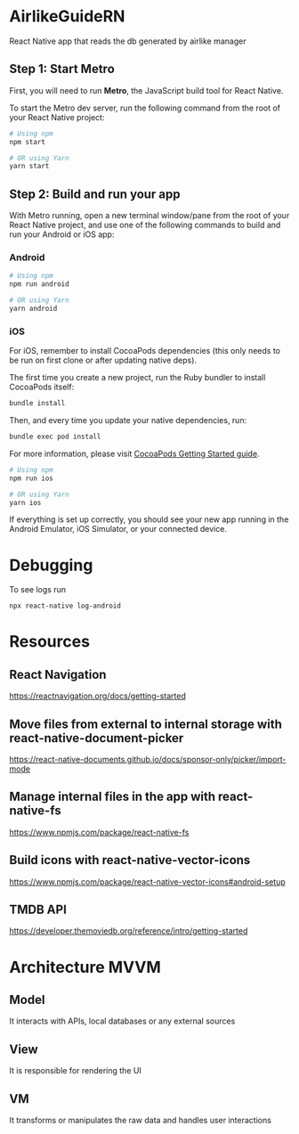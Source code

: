 # AirlikeGuideRN
React Native app that reads the db generated by airlike manager

## Step 1: Start Metro

First, you will need to run **Metro**, the JavaScript build tool for React Native.

To start the Metro dev server, run the following command from the root of your React Native project:

```sh
# Using npm
npm start

# OR using Yarn
yarn start
```

## Step 2: Build and run your app

With Metro running, open a new terminal window/pane from the root of your React Native project, and use one of the following commands to build and run your Android or iOS app:

### Android

```sh
# Using npm
npm run android

# OR using Yarn
yarn android
```

### iOS

For iOS, remember to install CocoaPods dependencies (this only needs to be run on first clone or after updating native deps).

The first time you create a new project, run the Ruby bundler to install CocoaPods itself:

```sh
bundle install
```

Then, and every time you update your native dependencies, run:

```sh
bundle exec pod install
```

For more information, please visit [CocoaPods Getting Started guide](https://guides.cocoapods.org/using/getting-started.html).

```sh
# Using npm
npm run ios

# OR using Yarn
yarn ios
```

If everything is set up correctly, you should see your new app running in the Android Emulator, iOS Simulator, or your connected device.

# Debugging
To see logs run
```sh
npx react-native log-android
```
# Resources

## React Navigation
https://reactnavigation.org/docs/getting-started

## Move files from external to internal storage with react-native-document-picker
https://react-native-documents.github.io/docs/sponsor-only/picker/import-mode

## Manage internal files in the app with react-native-fs
https://www.npmjs.com/package/react-native-fs

## Build icons with react-native-vector-icons
https://www.npmjs.com/package/react-native-vector-icons#android-setup

## TMDB API
https://developer.themoviedb.org/reference/intro/getting-started

# Architecture MVVM
## Model
It interacts with APIs, local databases or any external sources
## View
It is responsible for rendering the UI
## VM
It transforms or manipulates the raw data and handles user interactions